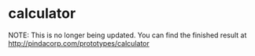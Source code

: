 # calculator
NOTE: This is no longer being updated. You can find the finished result at http://pindacorp.com/prototypes/calculator
